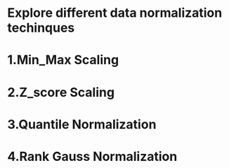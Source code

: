 # Explore different data normalization techinques

# 1.Min_Max Scaling
# 2.Z_score Scaling
# 3.Quantile Normalization
# 4.Rank Gauss Normalization
